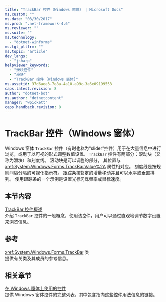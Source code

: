 ```yaml
---
title: "TrackBar 控件（Windows 窗体） | Microsoft Docs"
ms.custom: ""
ms.date: "03/30/2017"
ms.prod: ".net-framework-4.6"
ms.reviewer: ""
ms.suite: ""
ms.technology: 
  - "dotnet-winforms"
ms.tgt_pltfrm: ""
ms.topic: "article"
dev_langs: 
  - "jsharp"
helpviewer_keywords: 
  - "滑块控件"
  - "滑块"
  - "TrackBar 控件 [Windows 窗体]"
ms.assetid: 37d6aee3-7e8a-4a10-a99c-3a6e09199553
caps.latest.revision: 8
author: "dotnet-bot"
ms.author: "dotnetcontent"
manager: "wpickett"
caps.handback.revision: 8
---
```

# TrackBar 控件（Windows 窗体）
Windows 窗体 `TrackBar` 控件（有时也称为“slider”控件）用于在大量信息中进行浏览，或用于以可视的形式调整数值设置。  `TrackBar` 控件有两部分：滚动块（又称为滑块）和刻度线。  滚动块是可以调整的部分，  其位置与 <xref:System.Windows.Forms.TrackBar.Value%2A> 属性相对应。  刻度线是按规则间隔分隔的可视化指示符。  跟踪条按指定的增量移动并且可以水平或垂直排列。  使用跟踪条的一个示例是设置光标闪烁频率或鼠标速度。  
  
## 本节内容  
 [TrackBar 控件概述](../../../../docs/framework/winforms/controls/trackbar-control-overview-windows-forms.md)  
 介绍 `TrackBar` 控件的一般概念，使用该控件，用户可以通过直观地调节数字设置来浏览信息。  
  
## 参考  
 <xref:System.Windows.Forms.TrackBar> 类  
 提供有关类及其成员的参考信息。  
  
## 相关章节  
 [在 Windows 窗体上使用的控件](../../../../docs/framework/winforms/controls/controls-to-use-on-windows-forms.md)  
 提供 Windows 窗体控件的完整列表，其中包含指向这些控件用法信息的链接。